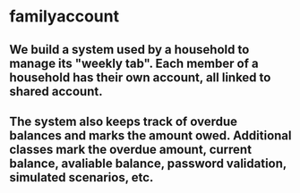 # familyaccount

## We build a system used by a household to manage its "weekly tab".  Each member of a household has their own account, all linked to shared account. 
## The system also keeps track of overdue balances and marks the amount owed.  Additional classes mark the overdue amount, current balance, avaliable balance, password validation, simulated scenarios, etc.

